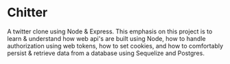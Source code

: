 # Chitter

A twitter clone using Node & Express.
This emphasis on this project is to learn & understand how web api's are built using Node, how to handle authorization using web tokens, how to set cookies, and how to comfortably persist & retrieve data from a database using Sequelize and Postgres.
